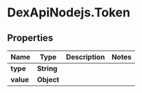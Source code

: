 # DexApiNodejs.Token

## Properties
Name | Type | Description | Notes
------------ | ------------- | ------------- | -------------
**type** | **String** |  | 
**value** | **Object** |  | 
